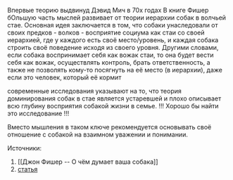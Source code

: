 Впервые теорию выдвинуд Дэвид Мич в 70х годах 
В книге Фишер бОльшую часть мыслей развивает от теории иерархии собак в волчьей стае. Основная идея заключается в том, что собаки унаследовали от своих предков - волков - восприятие социума как стаи со своей иерархией, где у каждого есть своё место/уровень, и каждая собака строить своё поведение исходя из своего уровня. 
Другими словами, если собака воспринимает себя как вожак стаи, то она будет вести себя как вожак, осуществлять контроль, брать ответственность, а также не позволять кому-то посягнуть на её место (в иерархии), даже если это человек, который её кормит

современные исследования указывают на то, что теория доминирования собак в стае является устаревшей и плохо описывает всю глубину восприятия собакой жизни в семье.
!!! Хорошо бы найти это исследование !!!


Вместо мышления в таком ключе рекомендуется основывать своё отношение с собакой на взаимном уважении и понимании.

Источники:
1. [[Джон Фишер -- О чём думает ваша собака]]
2. [статья](https://dzen.ru/a/Y4dTSVt7z1u_mEJg)